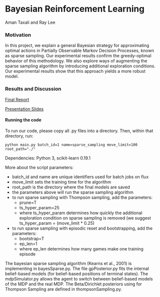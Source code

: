 # Bayesian Reinforcement Learning

Aman Taxali and Ray Lee

### Motivation 

In this project, we explain a general Bayesian strategy for approximating optimal actions in Partially Observable
Markov Decision Processes, known as sparse sampling. Our experimental results confirm the greedy-optimal behavior of this methodology. We also explore ways of augmenting the sparse sampling algorithm by introducing additional exploration conditions. Our experimental results show that this approach yields a more robust model.

### Results and Discussion

[Final Report](./Taxali_Lee_Final_Report.pdf)

[Presentation Slides](./ataxali_final_presentation.pdf)

#### Running the code

To run our code, please copy all .py files into a directory. Then, within that directory, run:
    
    python main.py batch_id=1 name=sparse_sampling move_limit=100 root_path="./"

Dependencies: Python 3, scikit-learn 0.19.1

More about the script parameters:
* batch_id and name are unique identifiers used for batch jobs on flux
* move_limit sets the training time for the algorithm
* root_path is the directory where the final models are saved
* the parameters above will run the sparse sampling algorithm
* to run sparse sampling with Thompson sampling, add the parameters:
    * prune=T
    * ts_hyper_param=25
    * where ts_hyper_param determines how quickly the additional exploration condition on sparse sampling is removed (we suggest ts_hyper_param = (move_limit * 0.25)
 * to run sparse sampling with episodic reset and bootstrapping, add the parameters:
    * bootstrap=T
    * ep_len=1
    * where ep_len determines how many games make one training episode

The bayesian sparse sampling algorithm (Kearns et al., 2001) is implementing in bayesSparse.py. The file gpPosterior.py fits the internal belief-based models (for belief-based positions of terminal states). The mdpSimulator.py allows the agent to switch between belief-based models of the MDP and the real MDP. The Beta/Dirichlet posteriors using for Thompson Sampling are defined in thompsonSampling.py.

